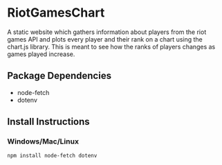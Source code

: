 # RiotGamesChart
A static website which gathers information about players from the riot games API and plots every player and their rank on a chart using the chart.js library. This is meant to see how the ranks of players changes as games played increase.

## Package Dependencies
- node-fetch
- dotenv
## Install Instructions
### Windows/Mac/Linux
```
npm install node-fetch dotenv
```